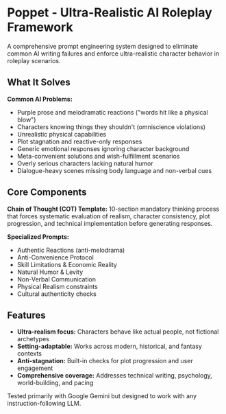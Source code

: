 # Poppet - Ultra-Realistic AI Roleplay Framework

A comprehensive prompt engineering system designed to eliminate common AI writing failures and enforce ultra-realistic character behavior in roleplay scenarios.

## What It Solves

**Common AI Problems:**
- Purple prose and melodramatic reactions ("words hit like a physical blow")
- Characters knowing things they shouldn't (omniscience violations)
- Unrealistic physical capabilities
- Plot stagnation and reactive-only responses
- Generic emotional responses ignoring character background
- Meta-convenient solutions and wish-fulfillment scenarios
- Overly serious characters lacking natural humor
- Dialogue-heavy scenes missing body language and non-verbal cues

## Core Components

**Chain of Thought (COT) Template:** 10-section mandatory thinking process that forces systematic evaluation of realism, character consistency, plot progression, and technical implementation before generating responses.

**Specialized Prompts:**
- Authentic Reactions (anti-melodrama)
- Anti-Convenience Protocol
- Skill Limitations & Economic Reality  
- Natural Humor & Levity
- Non-Verbal Communication
- Physical Realism constraints
- Cultural authenticity checks

## Features

- **Ultra-realism focus:** Characters behave like actual people, not fictional archetypes
- **Setting-adaptable:** Works across modern, historical, and fantasy contexts
- **Anti-stagnation:** Built-in checks for plot progression and user engagement
- **Comprehensive coverage:** Addresses technical writing, psychology, world-building, and pacing

Tested primarily with Google Gemini but designed to work with any instruction-following LLM.
